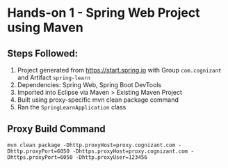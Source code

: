 
# Hands-on 1 - Spring Web Project using Maven

## Steps Followed:
1. Project generated from https://start.spring.io with Group `com.cognizant` and Artifact `spring-learn`
2. Dependencies: Spring Web, Spring Boot DevTools
3. Imported into Eclipse via Maven > Existing Maven Project
4. Built using proxy-specific mvn clean package command
5. Ran the `SpringLearnApplication` class

## Proxy Build Command
```
mvn clean package -Dhttp.proxyHost=proxy.cognizant.com -Dhttp.proxyPort=6050 -Dhttps.proxyHost=proxy.cognizant.com -Dhttps.proxyPort=6050 -Dhttp.proxyUser=123456
```
